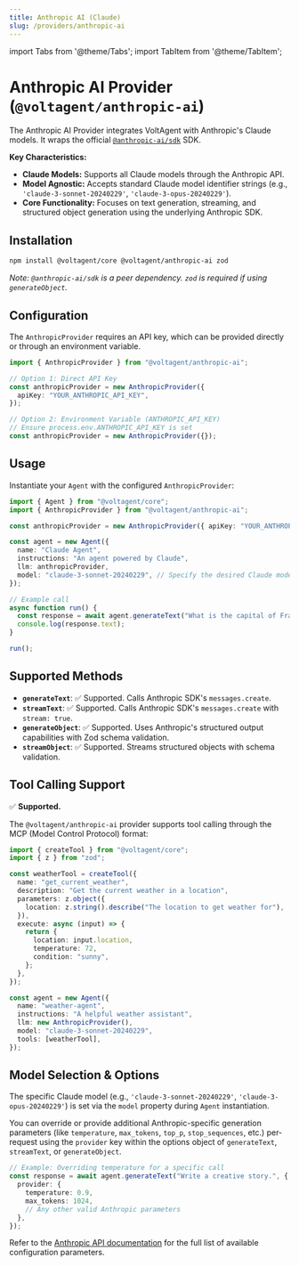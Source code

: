 ```yaml
---
title: Anthropic AI (Claude)
slug: /providers/anthropic-ai
---
```


import Tabs from '@theme/Tabs';
import TabItem from '@theme/TabItem';

# Anthropic AI Provider (`@voltagent/anthropic-ai`)

The Anthropic AI Provider integrates VoltAgent with Anthropic's Claude models. It wraps the official [`@anthropic-ai/sdk`](https://github.com/anthropics/anthropic-sdk-typescript) SDK.

**Key Characteristics:**

- **Claude Models:** Supports all Claude models through the Anthropic API.
- **Model Agnostic:** Accepts standard Claude model identifier strings (e.g., `'claude-3-sonnet-20240229'`, `'claude-3-opus-20240229'`).
- **Core Functionality:** Focuses on text generation, streaming, and structured object generation using the underlying Anthropic SDK.

## Installation

```bash
npm install @voltagent/core @voltagent/anthropic-ai zod
```

_Note: `@anthropic-ai/sdk` is a peer dependency. `zod` is required if using `generateObject`._

## Configuration

The `AnthropicProvider` requires an API key, which can be provided directly or through an environment variable.

```typescript
import { AnthropicProvider } from "@voltagent/anthropic-ai";

// Option 1: Direct API Key
const anthropicProvider = new AnthropicProvider({
  apiKey: "YOUR_ANTHROPIC_API_KEY",
});

// Option 2: Environment Variable (ANTHROPIC_API_KEY)
// Ensure process.env.ANTHROPIC_API_KEY is set
const anthropicProvider = new AnthropicProvider({});
```

## Usage

Instantiate your `Agent` with the configured `AnthropicProvider`:

```typescript
import { Agent } from "@voltagent/core";
import { AnthropicProvider } from "@voltagent/anthropic-ai";

const anthropicProvider = new AnthropicProvider({ apiKey: "YOUR_ANTHROPIC_API_KEY" });

const agent = new Agent({
  name: "Claude Agent",
  instructions: "An agent powered by Claude",
  llm: anthropicProvider,
  model: "claude-3-sonnet-20240229", // Specify the desired Claude model
});

// Example call
async function run() {
  const response = await agent.generateText("What is the capital of France?");
  console.log(response.text);
}

run();
```

## Supported Methods

- **`generateText`**: ✅ Supported. Calls Anthropic SDK's `messages.create`.
- **`streamText`**: ✅ Supported. Calls Anthropic SDK's `messages.create` with `stream: true`.
- **`generateObject`**: ✅ Supported. Uses Anthropic's structured output capabilities with Zod schema validation.
- **`streamObject`**: ✅ Supported. Streams structured objects with schema validation.

## Tool Calling Support

✅ **Supported.**

The `@voltagent/anthropic-ai` provider supports tool calling through the MCP (Model Control Protocol) format:

```typescript
import { createTool } from "@voltagent/core";
import { z } from "zod";

const weatherTool = createTool({
  name: "get_current_weather",
  description: "Get the current weather in a location",
  parameters: z.object({
    location: z.string().describe("The location to get weather for"),
  }),
  execute: async (input) => {
    return {
      location: input.location,
      temperature: 72,
      condition: "sunny",
    };
  },
});

const agent = new Agent({
  name: "weather-agent",
  instructions: "A helpful weather assistant",
  llm: new AnthropicProvider(),
  model: "claude-3-sonnet-20240229",
  tools: [weatherTool],
});
```

## Model Selection & Options

The specific Claude model (e.g., `'claude-3-sonnet-20240229'`, `'claude-3-opus-20240229'`) is set via the `model` property during `Agent` instantiation.

You can override or provide additional Anthropic-specific generation parameters (like `temperature`, `max_tokens`, `top_p`, `stop_sequences`, etc.) per-request using the `provider` key within the options object of `generateText`, `streamText`, or `generateObject`.

```typescript
// Example: Overriding temperature for a specific call
const response = await agent.generateText("Write a creative story.", {
  provider: {
    temperature: 0.9,
    max_tokens: 1024,
    // Any other valid Anthropic parameters
  },
});
```

Refer to the [Anthropic API documentation](https://docs.anthropic.com/claude/reference/messages_post) for the full list of available configuration parameters.

